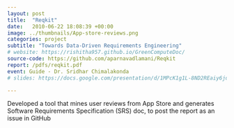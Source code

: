 ```yaml
---
layout: post
title:  "Reqkit"
date:   2010-06-22 18:08:39 +00:00
image: ../thumbnails/App-store-reviews.png
categories: project
subtitle: "Towards Data-Driven Requirements Engineering"
# website: https://rishitha957.github.io/GreenComputeDoc/
source-code: https://github.com/aparnavadlamani/Reqkit
report: /pdfs/reqkit.pdf
event: Guide - Dr. Sridhar Chimalakonda
# slides: https://docs.google.com/presentation/d/1MPcK1g1L-8ND2REaiy6jdj20EGlc_LrG/edit?usp=sharing&ouid=105638172616409903538&rtpof=true&sd=true

---
```

Developed a tool that mines user reviews from App Store and generates Software Requirements Specification (SRS) doc, to post the report as an issue in GitHub